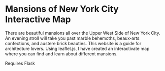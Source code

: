 # Mansions of New York City Interactive Map

There are beautiful mansions all over the Upper West Side of New York City. An evening stroll will take you past marble behemoths, beaux-arts confections, and austere brick beauties. This website is a guide for architecture lovers. Using leaflet.js, I have created an interactivate map where you can find and learn about different mansions.

Requires Flask
